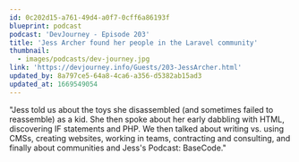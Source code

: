 ```yaml
---
id: 0c202d15-a761-49d4-a0f7-0cff6a86193f
blueprint: podcast
podcast: 'DevJourney - Episode 203'
title: 'Jess Archer found her people in the Laravel community'
thumbnail:
  - images/podcasts/dev-journey.jpg
link: 'https://devjourney.info/Guests/203-JessArcher.html'
updated_by: 8a797ce5-64a8-4ca6-a356-d5382ab15ad3
updated_at: 1669549054
---
```

"Jess told us about the toys she disassembled (and sometimes failed to reassemble) as a kid. She then spoke about her early dabbling with HTML, discovering IF statements and PHP. We then talked about writing vs. using CMSs, creating websites, working in teams, contracting and consulting, and finally about communities and Jess's Podcast: BaseCode."